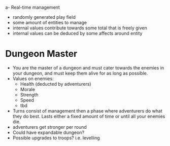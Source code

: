 a- Real-time management
- randomly generated play field
- some amount of entities to manage
- internal values contribute towards some total that is freely given
- internal values can be deduced by some affects around entity

# Dungeon Master
- You are the master of a dungeon and must cater towards the enemies in your dungeon, and must keep them alive for as long as possible.
- Values on enemies:
	- Health (deducted by adventurers)
	- Morale
	- Strength
	- Speed
	- tbd
- Turns consist of management then a phase where adventurers do what they do best. Lasts either a fixed amount of time or until all your enemies die.
- adventurers get stronger per round
- Could have expandable dungeon?
- Possible upgrades to troops? i.e. levelling